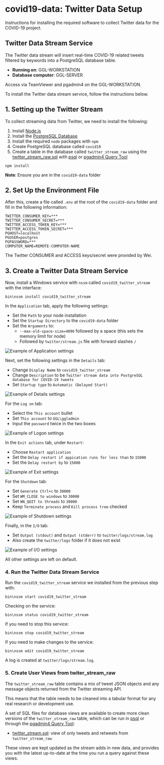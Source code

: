 # covid19-data: Twitter Data Setup
  
Instructions for installing the required software to collect Twitter data for the COVID-19 project.

## Twitter Data Stream Service

The Twitter data stream will insert real-time COVID-19 related tweets filtered by keywords into a PostgreSQL database table.

* **Running on**: GGL-WORKSTATION
* **Database computer**: GGL-SERVER

Access via TeamViewer and pgadmin4 on the GGL-WORKSTATION.  
  
To install the Twitter data stream service, follow the instructions below.

## 1. Setting up the Twitter Stream

To collect streaming data from Twitter, we need to install the following:

1. Install [Node.js](https://nodejs.org/en/)
2. Install the [PostgreSQL Database](https://www.postgresql.org/)
3. Install the required `node` packages with `npm`
4. Create PostgreSQL database called `covid19`
5. Create a table in the database called `twitter_stream_raw` using the [twitter_stream_raw.sql](tables/twitter_stream_raw.sql) with [psql](https://www.postgresql.org/docs/current/app-psql.html) or [pgadmin4 Query Tool](https://www.pgadmin.org/docs/pgadmin4/development/query_tool.html)

```
npm install
```

**Note**: Ensure you are in the `covid19-data` folder 

## 2. Set Up the Environment File
  
After this, create a file called `.env` at the root of the `covid19-data` folder and fill in the following information:

```
TWITTER_CONSUMER_KEY=***
TWITTER_CONSUMER_SECRET=***
TWITTER_ACCESS_TOKEN_KEY=***
TWITTER_ACCESS_TOKEN_SECRET=***
PGHOST=localhost
PGUSER=postgres
PGPASSWORD=***
COMPUTER_NAME=REMOTE-COMPUTER-NAME
```

The Twitter CONSUMER and ACCESS keys/secret were provided by Wei.

## 3. Create a Twitter Data Stream Service
  
Now, install a Windows service with `nssm` called `covid19_twitter_stream` with the interface:

```
bin\nssm install covid19_twitter_stream
```

In the `Application` tab, apply the following settings:

* Set the `Path` to your node installation
* Set the `Startup Directory` to the `covid19-data` folder
* Set the `Arguments` to:
    * `--max-old-space-size=4096` followed by a space (this sets the memory limit for node)
    * Followed by `twitter/stream.js` file with forward slashes `/`

![Example of Application settings](img/nssm_application.PNG)

Next, set the following settings in the `Details` tab:

* Change `Display Name` to `covid19_twitter_stream`
* Change `Description` to be `Twitter stream data into PostgreSQL database for COVID-19 tweets`
* Set `Startup type` to `Automatic (Delayed Start)`

![Example of Details settings](img/nssm_details.PNG)

For the `Log on` tab:

* Select the `This account` bullet
* Set `This account` to `GGL\ggladmin`
* Input the `password` twice in the two boxes

![Example of Logon settings](img/nssm_login.PNG)

In the `Exit actions` tab, under `Restart`:

* Choose `Restart application`
* Set the `Delay restart if appication runs for less than` to `15000`
* Set the `Delay restart by` to `15000`

![Example of Exit settings](img/nssm_exit.PNG)

For the `Shutdown` tab:

* Set `Generate Ctrl+c` to `30000`
* Set `WM_CLOSE to windows` to `30000`
* Set `WN_QUIT to threads` to `30000`
* Keep `Terminate process` and `Kill process tree` checked

![Example of Shutdown settings](img/nssm_shutdown.PNG)

Finally, in the `I/O` tab:

* Set `Output (stdout)` and `Output (stderr)` to `twitter/logs/stream.log`
* Also create the `twitter/logs` folder if it does not exist

![Example of I/O settings](img/nssm_io.PNG)

All other settings are left on default.

### 4. Run the Twitter Data Stream Service

Run the `covid19_twitter_stream` service we installed from the previous step with:

```
bin\nssm start covid19_twitter_stream
```

Checking on the service:

```
bin\nssm status covid19_twitter_stream
```

If you need to stop this service:

```
bin\nssm stop covid19_twitter_stream
```

If you need to make changes to the service:

```
bin\nssm edit covid19_twitter_stream
```

A log is created at `twitter/logs/stream.log`.

### 5. Create User Views from twiter_stream_raw

The `twitter_stream_raw` table contains a mix of tweet JSON objects and any message objects returned from the Twitter streaming API.  
  
This means that the table needs to be cleaned into a tabular format for any real research or development use.  
  
A set of SQL files for database views are available to create more clean versions of the `twitter_stream_raw` table, which can be run in [psql](https://www.postgresql.org/docs/current/app-psql.html) or through the [pgadmin4 Query Tool](https://www.pgadmin.org/docs/pgadmin4/development/query_tool.html):

* [twitter_stream.sql](views/twitter_stream.sql): view of only tweets and retweets from `twitter_stream_raw`

These views are kept updated as the stream adds in new data, and provides you with the latest up-to-date at the time you run a query against these views.
